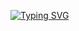 [![Typing SVG](https://readme-typing-svg.herokuapp.com?duration=500&color=00F775&multiline=true&height=190&lines=while+(alive);%7B;&nbsp;&nbsp;&nbsp;eat();&nbsp;&nbsp;&nbsp;sleep();&nbsp;&nbsp;&nbsp;code();&nbsp;&nbsp;&nbsp;repeat();%7D)](https://git.io/typing-svg)
